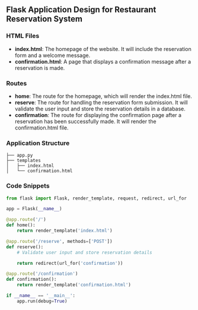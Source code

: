 ## Flask Application Design for Restaurant Reservation System

### HTML Files

- **index.html**: The homepage of the website. It will include the reservation form and a welcome message.
- **confirmation.html**: A page that displays a confirmation message after a reservation is made.

### Routes

- **home**: The route for the homepage, which will render the index.html file.
- **reserve**: The route for handling the reservation form submission. It will validate the user input and store the reservation details in a database.
- **confirmation**: The route for displaying the confirmation page after a reservation has been successfully made. It will render the confirmation.html file.

### Application Structure

```
├── app.py
├── templates
│   ├── index.html
│   └── confirmation.html
```

### Code Snippets

```python
from flask import Flask, render_template, request, redirect, url_for

app = Flask(__name__)

@app.route('/')
def home():
    return render_template('index.html')

@app.route('/reserve', methods=['POST'])
def reserve():
    # Validate user input and store reservation details

    return redirect(url_for('confirmation'))

@app.route('/confirmation')
def confirmation():
    return render_template('confirmation.html')

if __name__ == '__main__':
    app.run(debug=True)
```